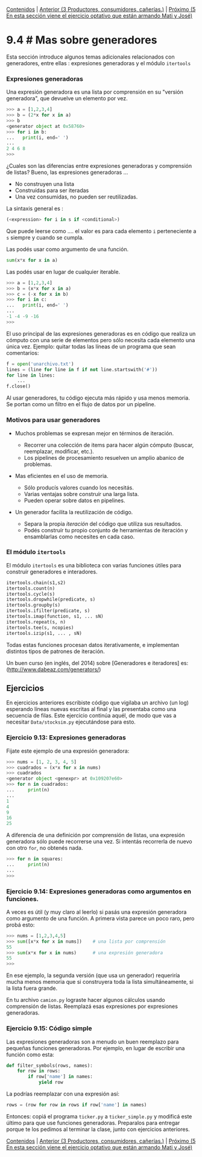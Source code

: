 [Contenidos](../Contenidos.md) \| [Anterior (3 Productores, consumidores, cañerías.)](03_Producers_consumers.md) \| [Próximo (5 En esta sección viene el ejercicio optativo que están armando Mati y José)](05_Simulacion.md)

# 9.4 # Mas sobre generadores

Esta sección introduce algunos temas adicionales relacionados con generadores, entre ellas : expresiones generadoras y el módulo `itertools`

### Expresiones generadoras
Una expresión generadora es una lista por comprensión en su "versión generadora", que devuelve un elemento por vez.

```python
>>> a = [1,2,3,4]
>>> b = (2*x for x in a)
>>> b
<generator object at 0x58760>
>>> for i in b:
...   print(i, end=' ')
...
2 4 6 8
>>>
```

¿Cuales son las diferencias entre expresiones generadoras y comprensión de listas? Bueno, las expresiones generadoras ... 

* No construyen una lista
* Construídas para ser iteradas
* Una vez consumidas, no pueden ser reutilizadas.

La sintaxis general es :

```python
(<expression> for i in s if <conditional>)
```
Que puede leerse como .... el valor es <expression> para cada elemento `i` perteneciente a `s` siempre y cuando <conditional> se cumpla.

Las podés usar como argumento de una función.

```python
sum(x*x for x in a)
```

Las podés usar en lugar de cualquier iterable.

```python
>>> a = [1,2,3,4]
>>> b = (x*x for x in a)
>>> c = (-x for x in b)
>>> for i in c:
...   print(i, end=' ')
...
-1 -4 -9 -16
>>>
```

El uso principal de las expresiones generadoras es en código que realiza un cómputo con una serie de elementos pero sólo necesita cada elemento una única vez. Ejemplo: quitar todas las líneas de un programa que sean comentarios:

```python
f = open('unarchivo.txt')
lines = (line for line in f if not line.startswith('#'))
for line in lines:
    ...
f.close()
```

Al usar generadores, tu código ejecuta más rápido y usa menos memoria. Se portan como un filtro en el flujo de datos por un pipeline.

### Motivos para usar generadores

* Muchos problemas se expresan mejor en términos de iteración.
  * Recorrer una colección de items para hacer algún cómputo (buscar, reemplazar, modificar, etc.).
  * Los pipelines de procesamiento resuelven un amplio abanico de problemas.

* Mas eficientes en el uso de memoria.
  * Sólo producís valores cuando los necesitás.
  * Varias ventajas sobre construír una larga lista.
  * Pueden operar sobre datos en pipelines.  

* Un generador facilita la reutilización de código.
  * Separa la propia *iteración* del código que utiliza sus resultados.
  * Podés construír tu propio conjunto de herramientas de iteración y ensamblarlas como necesites en cada caso. 

### El módulo `itertools` 

El módulo `itertools` es una biblioteca con varias funciones útiles para construír generadores e interadores. 

```python
itertools.chain(s1,s2)
itertools.count(n)
itertools.cycle(s)
itertools.dropwhile(predicate, s)
itertools.groupby(s)
itertools.ifilter(predicate, s)
itertools.imap(function, s1, ... sN)
itertools.repeat(s, n)
itertools.tee(s, ncopies)
itertools.izip(s1, ... , sN)
```

Todas estas funciones procesan datos iterativamente, e implementan distintos tipos de patrones de iteración.

Un buen curso (en inglés, del 2014) sobre [Generadores e iteradores] es: (http://www.dabeaz.com/generators/)

## Ejercicios

En ejercicios anteriores escribiste código que vigilaba un archivo (un log) esperando líneas nuevas escritas al final y las presentaba como una secuencia de filas. Este ejercicio continúa aquél, de modo que vas a necesitar `Data/stocksim.py` ejecutándose para esto.

### Ejercicio 9.13: Expresiones generadoras
Fijate este ejemplo de una expresión generadora:

```python
>>> nums = [1, 2, 3, 4, 5]
>>> cuadrados = (x*x for x in nums)
>>> cuadrados
<generator object <genexpr> at 0x109207e60>
>>> for n in cuadrados:
...     print(n)
...
1
4
9
16
25
```

A diferencia de una definición por comprensión de listas, una expresión generadora sólo puede recorrerse una vez. Si intentás recorrerla de nuevo con otro `for`, no obtenés nada.

```python
>>> for n in squares:
...     print(n)
...
>>>
```

### Ejercicio 9.14: Expresiones generadoras como argumentos en funciones.
A veces es útil (y muy claro al leerlo) si pasás una expresión generadora como argumento de una función. A primera vista parece un poco raro, pero probá esto:

```python
>>> nums = [1,2,3,4,5]
>>> sum([x*x for x in nums])    # una lista por comprensión
55
>>> sum(x*x for x in nums)      # una expresión generadora
55
>>>
```

En ese ejemplo, la segunda versión (que usa un generador) requeriría mucha menos memoria que si construyera toda la lista simultáneamente, si la lista fuera grande.

En tu archivo `camion.py` lograste hacer algunos cálculos usando comprensión de listas. Reemplazá esas expresiones por expresiones generadoras.

### Ejercicio 9.15: Código simple
Las expresiones generadoras son a menudo un buen reemplazo para pequeñas funciones generadoras. Por ejemplo, en lugar de escribir una función como esta:

```python
def filter_symbols(rows, names):
    for row in rows:
        if row['name'] in names:
            yield row
```

La podrías reemplazar con una expresión así:

```python
rows = (row for row in rows if row['name'] in names)
```

Entonces: copiá el programa `ticker.py` a `ticker_simple.py` y modificá este último para que use funciones generadoras. Preparalos para entregar porque te los pedimos al terminar la clase, junto con ejercicios anteriores.



[Contenidos](../Contenidos.md) \| [Anterior (3 Productores, consumidores, cañerías.)](03_Producers_consumers.md) \| [Próximo (5 En esta sección viene el ejercicio optativo que están armando Mati y José)](05_Simulacion.md)

